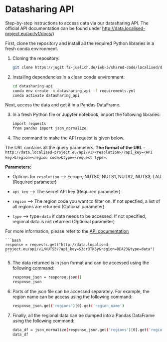 Datasharing API
==============================

Step-by-step instructions to access data via our datasharing API. The official API documentation can be found under http://data.localised-project.eu/api/v1/docs/)

First, clone the repository and install all the required Python libraries in a fresh conda environment.

1. Cloning the repository:
    ```bash
    git clone https://jugit.fz-juelich.de/iek-3/shared-code/localised/datasharing-api.git
    ```

2. Installing dependencies in a clean conda environment:
    ```bash
    cd datasharing-api
    conda env create -n datasharing_api -f requirements.yml 
    conda activate datasharing_api
    ```

Next, access the data and get it in a Pandas DataFrame. 

3. In a fresh Python file or Jupyter notebook, import the following libraries:
    ```bash
    import requests
    from pandas import json_normalize 
    ```

4. The command to make the API request is given below. 

The URL contains all the query parameters. **The format of the URL** - 
`http://data.localised-project.eu/api/v1/<resolution>/?api_key=<API key>&region=<region code>&type=<request type>`. 

**Parameters:**

- Options for `resolution` --> Europe, NUTS0, NUTS1, NUTS2, NUTS3, LAU (Required parameter)

- `api_key` --> The secret API key (Required parameter)

- `region` --> The region code you want to filter on. If not specfied, a list of all regions are returned (Optional parameter)

- `type` --> type=`data` if data needs to be accessed. If not specified, regional data is not returned (Optional parameter) 

For more information, please refer to the [API documentation](http://data.localised-project.eu/api/v1/docs/)

    ```bash
    response = requests.get("http://data.localised-project.eu/api/v1/NUTS3/?api_key=S3cr3TK3y&region=DEA23&type=data")
    ```

5. The data returned is in json format and can be accessed using the following command:
    ```bash
    response_json = response.json()
    response_json
    ```

6. Parts of the json file can be accessed separately. For example, the region name can be access using the following command:
    ```bash
    response_json.get('regions')[0].get('region_name')
    ```

7. Finally, all the regional data can be dumped into a Pandas DataFrame using the following command:
    ```bash
    data_df = json_normalize(response_json.get('regions')[0].get('region_data'))
    data_df
    ```

